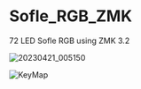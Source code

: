 # Sofle_RGB_ZMK

72 LED Sofle RGB using ZMK 3.2

![20230421_005150](https://user-images.githubusercontent.com/103195644/233544056-fd9f0372-fd23-49db-a1d4-80f3d91f2b13.jpg)


![KeyMap](https://user-images.githubusercontent.com/103195644/233672499-ce150d5f-6d69-467e-a4a6-40b18400e553.jpg)

